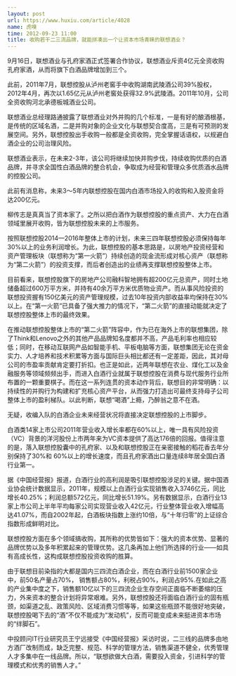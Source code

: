 ```yaml
---
layout: post
url: https://www.huxiu.com/article/4028
name: 虎嗅
time: 2012-09-23 11:00
title: 收购若干二三流品牌，就能拼凑出一个让资本市场青睐的联想酒业？
---
```

9月16日，联想酒业与孔府家酒正式签署合作协议，联想酒业斥资4亿元全资收购孔府家酒，从而将旗下白酒品牌增加到三个。

此前，2011年7月，联想控股从泸州老窖手中收购湖南武陵酒公司39%股权，2012年4月，再次以1.65亿元从泸州老窖处获得32.9%武陵酒。2011年10月，公司全资收购河北承德板城酒业公司。

联想酒业总经理路通披露了联想酒业对外并购的几个标准，一是有好的酿酒根基，是传统的区域名酒，二是并购对象的企业文化与联想契合度高，三是有可预测的发展空间。另外，联想控股出手收购一般都是全资收购，完全掌握话语权，以规避白酒企业的公司治理风险。

联想酒业表示，在未来2-3年，该公司将继续加快并购步伐，持续收购优质的白酒品牌，并寻求全国性白酒品牌的整合机会，争取成为经营和管理众多优质酒水品牌的控股公司。

此前有消息称，未来3～5年内联想控股在国内白酒市场投入的收购和入股资金将达200亿元。

柳传志是真真当了资本家了。之所以把白酒作为联想控股的重点资产、大力在白酒领域里展开收购，皆为联想控股未来的上市服务。

按照联想控股2014—2016年整体上市的计划，未来三四年联想控股必须保持每年30%以上的业务利润增长。为此，联想控股的基本思路是，以房地产投资经营和资产管理板块（联想称为“第一火箭”）持续创造的现金流形成对核心资产（联想称为“第二火箭”）的投资支撑，而后者创造出的业绩再支撑联想控股整体上市。

目前看来，联想控股旗下的房地产公司融科智地拥有超200亿元总资产，同时土地储备超过600万平方米，并持有40余万平方米优质物业资产。而从事风险投资的联想投资握有150亿美元的资产管理规模，过去10年投资内部收益率均保持在30%以上。在“第一火箭”已具备了强大推力的情况下，“第二火箭”的直接动能就决定了联想控股整体上市的最终效果。

在推动联想控股整体上市的“第二火箭”阵容中，作为已在海外上市的联想集团，除了Think和Lenovo之外的其他产品品牌知名度都并不高，产品毛利率也相应较低；同时，在移动互联网产品如智能手机、平板电脑等方面，联想集团无论在资金实力、人才培养和技术积累等方面与国际巨头相比都还有一定差距，因此，其对母公司的市盈率贡献肯定要打折扣。也正是如此，近两年联想在农业、煤化工以及金融服务等领域频频出手，而进入白酒行业就属于联想控股在消费与现代服务行业所布置的一颗重要棋子。而在这一系列连贯的资本动作背后，联想目的非常明确：以持续性的并购行为构建和扩充核心资产平台，从而强力打造出可最终支持母子公司整体上市的盈利梯队。以此判断，联想“喝酒”上瘾，乃醉翁之意不在酒。

无疑，收编入队的白酒企业未来经营状况将直接决定联想控股的上市脚步。

白酒类14家上市公司2011年营业收入增长率都在60%以上，唯一具有风险投资（VC）背景的洋河股份上市两年来为VC资本提供了高达176倍的回报。值得注意的是，落入联想控股囊中的孔府家、以及和联想控股正在亲密接触的稻花香去年分别保持了30%和 60%以上的增长速度，而且孔府家酒出口量连续8年居全国白酒行业第一。

据《中国经营报》报道，白酒行业的高利润是吸引联想控股涉足的关键。据中国酒业协会统计数据显示，2011年，规模以上白酒行业实现销售收入3746亿元，同比增长40.25%；利润总额572亿元，同比增长51.19%。另有数据显示，白酒行业13家上市公司上半年平均每家公司实现营业收入42亿元，行业整体营业收入增幅高达41.07%，而自2002年起，白酒板块指数上涨约10倍，与“十年归零”的上证综合指数形成鲜明对比。

联想控股方面在多个领域搞收购，其所称的优势皆如下：强大的资本优势、显著的品牌优势以及多年积累起来的管理优势。这几条再加上他们所选择的行业——如具有高成长性，这构成联想控股投资收购的胜算。

由于联想目前染指的大都是国内三四流白酒企业，而在白酒行业前1500家企业中，前50名产量占70%， 销售额占80%，利税占90%，利润占95%.在如此之高的产业集中度之下，销售额10亿以下的三四流企业生存空间正面临不断萎缩的压力，外来资本的整合计划将异常艰难。另外，联想控股还将面临白酒行业的固有瓶颈，如渠道之乱、政策风险、区域消费习惯等等，如果这些瓶颈不能很好地突破，联想控股喝下去的“酒”不仅不能成为“发动机”，反而可能变成未来挺进资本市场的“绊脚石”。

中投顾问IT行业研究员王宁远接受《中国经营报》采访时说，二三线的品牌多由地方酒厂改制而成，缺乏完整、规范、科学的管理方法，销售渠道不健全，优秀管理人才多集中在一线品牌。所以，“联想欲做大白酒，需要投入资金，引进科学的管理模式和优秀的销售人才。”

